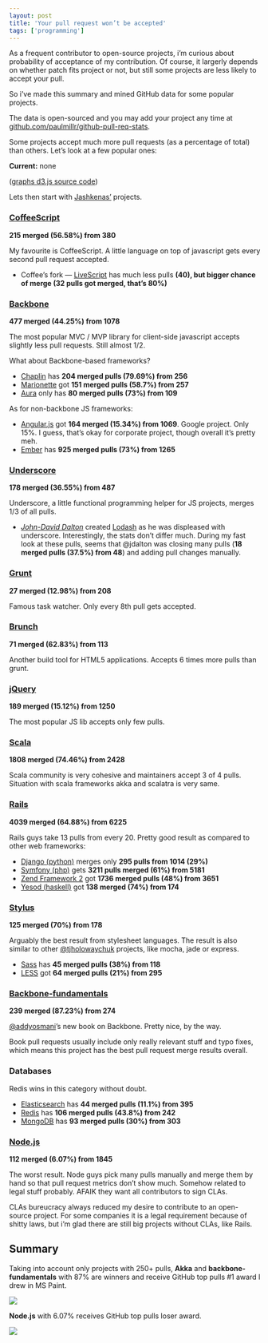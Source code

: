 ```yaml
---
layout: post
title: 'Your pull request won’t be accepted'
tags: ['programming']
---
```


<link rel="stylesheet" type="text/css" href="/media/posts/github-pull-request-stats/graphs.css" />

As a frequent contributor to open-source projects, i’m curious about probability of acceptance of my contribution. Of course, it largerly depends on whether patch fits project or not, but still some projects are less likely to accept your pull.

So i’ve made this summary and mined GitHub data for some popular projects.

The data is open-sourced and you may add your project any time
at [github.com/paulmillr/github-pull-req-stats](https://github.com/paulmillr/github-pull-req-stats).

Some projects accept much more pull requests (as a percentage of total) than others. Let’s look at a few popular ones:

<div id="tooltip"><strong>Current:</strong> <span>none</span></div>
<div id="repo-stats"> </div>
<div id="lang-stats"> </div>
<div id="tag-stats"> </div>

([graphs d3.js source code](https://github.com/paulmillr/paulmillr.github.com/blob/master/media/posts/github-pull-request-stats/graphs.js))

<script src="http://d3js.org/d3.v3.min.js" charset="utf-8"> </script>
<script>var a;</script>
<script src="/media/posts/github-pull-request-stats/graphs.js"> </script>

Lets then start with [Jashkenas’](http://ashkenas.com) projects.

### [CoffeeScript](https://github.com/jashkenas/coffee-script)
**215 merged (56.58%) from 380**

My favourite is CoffeeScript. A little language on top of javascript gets every second pull request accepted.

* Coffee’s fork — [LiveScript](https://github.com/gkz/LiveScript) has much less pulls **(40), but bigger chance of merge (32 pulls got merged, that’s 80%)**

### [Backbone](https://github.com/documentcloud/backbone)
**477 merged (44.25%) from 1078**

The most popular MVC / MVP library for client-side javascript accepts slightly less pull requests. Still almost 1/2.

What about Backbone-based frameworks?

* [Chaplin](https://github.com/chaplinjs/chaplin) has **204 merged pulls (79.69%) from 256**
* [Marionette](https://github.com/marionettejs/backbone.marionette) got **151 merged pulls (58.7%) from 257**
* [Aura](https://github.com/aurajs/aura) only has **80 merged pulls (73%) from 109**

As for non-backbone JS frameworks:

* [Angular.js](https://github.com/angular/angular.js) got **164 merged (15.34%) from 1069**. Google project. Only 15%. I guess, that’s okay for corporate project, though overall it’s pretty meh.
* [Ember](https://github.com/emberjs/ember.js) has **925 merged pulls (73%) from 1265**

### [Underscore](https://github.com/documentcloud/underscore)
**178 merged (36.55%) from 487**

Underscore, a little functional programming helper for JS projects, merges 1/3 of all pulls.

* [*John-David Dalton*](https://twitter.com/jdalton) created [Lodash](https://github.com/bestiejs/lodash) as he was displeased with underscore. Interestingly, the stats don’t differ much. During my fast look at these pulls, seems that @jdalton was closing many pulls (**18 merged pulls (37.5%) from 48**) and adding pull changes manually.

### [Grunt](https://github.com/gruntjs/grunt)
**27 merged (12.98%) from 208**

Famous task watcher. Only every 8th pull gets accepted.

### [Brunch](https://github.com/brunch/brunch)
**71 merged (62.83%) from 113**

Another build tool for HTML5 applications. Accepts 6 times more pulls than grunt.

### [jQuery](https://github.com/jquery/jquery)
**189 merged (15.12%) from 1250**

The most popular JS lib accepts only few pulls.

### [Scala](https://github.com/scala/scala)
**1808 merged (74.46%) from 2428**

Scala community is very cohesive and maintainers accept 3 of 4 pulls. Situation with scala frameworks akka and scalatra is very same.

### [Rails](https://github.com/rails/rails)
**4039 merged (64.88%) from 6225**

Rails guys take 13 pulls from every 20. Pretty good result as compared to other web frameworks:

* [Django (python)](https://github.com/django/django) merges only **295 pulls from 1014 (29%)**
* [Symfony (php)](https://github.com/symfony/symfony) gets **3211 pulls merged (61%) from 5181**
* [Zend Framework 2](https://github.com/zendframework/zf2) got **1736 merged pulls (48%) from 3651**
* [Yesod (haskell)](https://github.com/yesodweb/yesod) got **138 merged (74%) from 174**

### [Stylus](https://github.com/LearnBoost/stylus)
**125 merged (70%) from 178**

Arguably the best result from stylesheet languages. The result is also similar to other [@tjholowaychuk](http://tj-holowaychuk.com) projects, like mocha, jade or express.

* [Sass](https://github.com/) has **45 merged pulls (38%) from 118**
* [LESS](https://github.com/) got **64 merged pulls (21%) from 295**

### [Backbone-fundamentals](https://github.com/addyosmani/backbone-fundamentals)
**239 merged (87.23%) from 274**

[@addyosmani](http://twitter.com/addyosmani)’s new book on Backbone. Pretty nice, by the way.

Book pull requests usually include only really relevant stuff and typo fixes, which means this project has the best pull request merge results overall.

### Databases

Redis wins in this category without doubt.

* [Elasticsearch](https://github.com/elasticsearch/elasticsearch) has **44 merged pulls (11.1%) from 395**
* [Redis](https://github.com/antirez/redis) has **106 merged pulls (43.8%) from 242**
* [MongoDB](https://github.com/mongodb/mongo) has **93 merged pulls (30%) from 303**

### [Node.js](https://github.com/joyent/node)
**112 merged (6.07%) from 1845**

The worst result. Node guys pick many pulls manually and merge them by hand so that pull request metrics don’t show much. Somehow related to legal stuff probably. AFAIK they want all contributors to sign CLAs.

CLAs bureucracy always reduced my desire to contribute to an open-source project. For some companies it is a legal requirement because of shitty laws, but i’m glad there are still big projects without CLAs, like Rails.

## Summary

Taking into account only projects with 250+ pulls, **Akka** and **backbone-fundamentals** with 87% are winners and receive GitHub top pulls #1 award I drew in MS Paint.

![](http://f.cl.ly/items/141q460a1p2c0q1H3A1M/winner.png)

**Node.js** with 6.07% receives GitHub top pulls loser award.

![](http://f.cl.ly/items/2m3O12190L3M1S06371f/loser.png)
